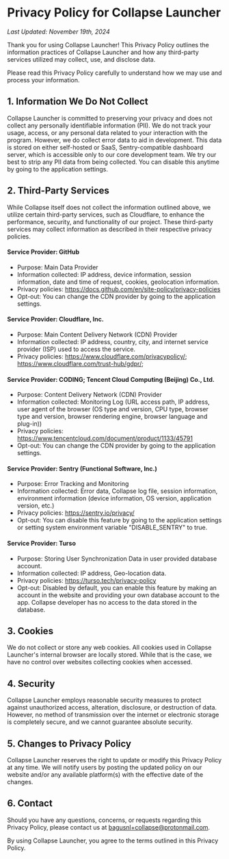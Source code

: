 # Privacy Policy for Collapse Launcher

_Last Updated: November 19th, 2024_

Thank you for using Collapse Launcher! This Privacy Policy outlines the information practices of Collapse Launcher and how any third-party services utilized may collect, use, and disclose data.

Please read this Privacy Policy carefully to understand how we may use and process your information.

## 1. Information We Do Not Collect

Collapse Launcher is committed to preserving your privacy and does not collect any personally identifiable information (PII). We do not track your usage, access, or any personal data related to your interaction with the program.
However, we do collect error data to aid in development. This data is stored on either self-hosted or SaaS, Sentry-compatible dashboard server, which is accessible only to our core development team. We try our best to strip any PII data from being collected. You can disable this anytime by going to the application settings.

## 2. Third-Party Services

While Collapse itself does not collect the information outlined above, we utilize certain third-party services, such as Cloudflare, to enhance the performance, security, and functionality of our project. These third-party services may collect information as described in their respective privacy policies.

#### Service Provider: GitHub
- Purpose: Main Data Provider
- Information collected: IP address, device information, session information, date and time of request, cookies, geolocation information.
- Privacy policies:
  https://docs.github.com/en/site-policy/privacy-policies
- Opt-out: You can change the CDN provider by going to the application settings.

#### Service Provider: Cloudflare, Inc.
- Purpose: Main Content Delivery Network (CDN) Provider
- Information collected: IP address, country, city, and internet service provider (ISP) used to access the service.
- Privacy policies: 
  https://www.cloudflare.com/privacypolicy/; https://www.cloudflare.com/trust-hub/gdpr/; 

#### Service Provider: CODING; Tencent Cloud Computing (Beijing) Co., Ltd.
- Purpose: Content Delivery Network (CDN) Provider
- Information collected: Monitoring Log (URL access path, IP address, user agent of the browser (OS type and version, CPU type, browser type and version, browser rendering engine, browser language and plug-in))
- Privacy policies:
  https://www.tencentcloud.com/document/product/1133/45791
- Opt-out: You can change the CDN provider by going to the application settings.

#### Service Provider: Sentry (Functional Software, Inc.)
- Purpose: Error Tracking and Monitoring
- Information collected: Error data, Collapse log file, session information, environment information (device information, OS version, application version, etc.)
- Privacy policies:
  https://sentry.io/privacy/
- Opt-out: You can disable this feature by going to the application settings or setting system environment variable "DISABLE_SENTRY" to true.

#### Service Provider: Turso 
- Purpose: Storing User Synchronization Data in user provided database account.
- Information collected: IP address, Geo-location data.
- Privacy policies:
  https://turso.tech/privacy-policy
- Opt-out: Disabled by default, you can enable this feature by making an account in the website and providing your own database account to the app. Collapse developer has no access to the data stored in the database.


## 3. Cookies

We do not collect or store any web cookies. All cookies used in Collapse Launcher's internal browser are locally stored. While that is the case, we have no control over websites collecting cookies when accessed.

## 4. Security

Collapse Launcher employs reasonable security measures to protect against unauthorized access, alteration, disclosure, or destruction of data. However, no method of transmission over the internet or electronic storage is completely secure, and we cannot guarantee absolute security.

## 5. Changes to Privacy Policy

Collapse Launcher reserves the right to update or modify this Privacy Policy at any time. We will notify users by posting the updated policy on our website and/or any available platform(s) with the effective date of the changes.

## 6. Contact

Should you have any questions, concerns, or requests regarding this Privacy Policy, please contact us at bagusnl+collapse@protonmail.com.

By using Collapse Launcher, you agree to the terms outlined in this Privacy Policy.
